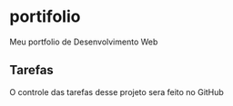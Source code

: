 # portifolio
Meu portfolio de Desenvolvimento Web

## Tarefas 

O controle das tarefas desse projeto sera feito no GitHub

